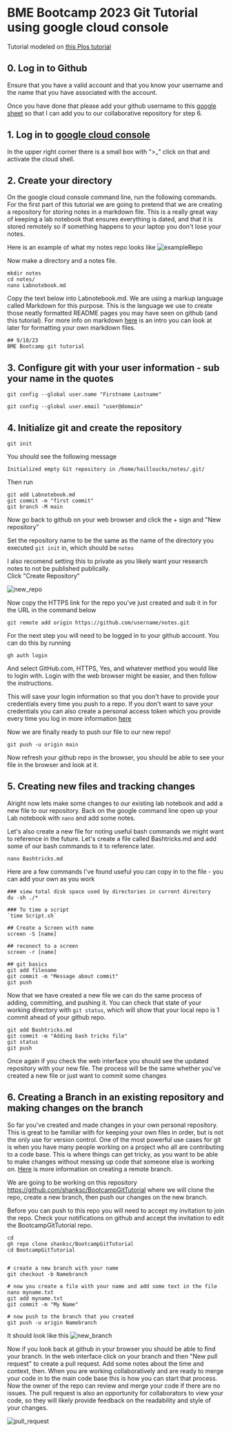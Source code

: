 # BME Bootcamp 2023 Git Tutorial using google cloud console
Tutorial modeled on [this Plos tutorial](https://journals.plos.org/ploscompbiol/article?id=10.1371/journal.pcbi.1004668)


## 0. Log in to Github 
Ensure that you have a valid account and that you know your username and the name that you have associated with the account.

Once you have done that please add your github username to this [google sheet](https://docs.google.com/spreadsheets/d/10owa-oHA4ZfK04q5nd7w324Me86VPSEAjPPgO9GTgKU/edit?usp=sharing) so that I can add you to our collaborative repository for step 6. 

## 1. Log in to [google cloud console](https://console.cloud.google.com/)

In the upper right corner there is a small box with ">_" click on that and activate the cloud shell.

## 2. Create your directory 
On the google cloud console command line, run the following commands. For the first part of this tutorial we are going to pretend that we are creating a repository for storing notes in a markdown file. This is a really great way of keeping a lab notebook that ensures everything is dated, and that it is stored remotely so if something happens to your laptop you don't lose your notes. 

Here is an example of what my notes repo looks like 
![exampleRepo](pics/example_repo.png)

Now make a directory and a notes file.
```
mkdir notes
cd notes/
nano Labnotebook.md
```
Copy the text below into Labnotebook.md. We are using a markup language called Markdown for this purpose. This is the language we use to create those neatly formatted README pages you may have seen on github (and this tutorial). For more info on markdown [here](https://www.writethedocs.org/guide/writing/markdown/) is an intro you can look at later for formatting your own markdown files. 

```
## 9/18/23
BME Bootcamp git tutorial 
```


## 3. Configure git with your user information - sub your name in the quotes

```
git config --global user.name "Firstname Lastname"

git config --global user.email "user@domain"
```

## 4. Initialize git and create the repository 

```
git init 
```

You should see the following message
```
Initialized empty Git repository in /home/hailloucks/notes/.git/
```
Then run 
```
git add Labnotebook.md
git commit -m "first commit"
git branch -M main
```

Now go back to github on your web browser and click the + sign and "New repository"

Set the repository name to be the same as the name of the directory you executed `git init` in, which should be `notes `

I also recomend setting this to private as you likely want your research notes to not be published publically.  
Click "Create Repository" 

![new_repo](pics/new_repo.png)

Now copy the HTTPS link for the repo you've just created and sub it in for the URL in the command below 

```
git remote add origin https://github.com/username/notes.git
```
For the next step you will need to be logged in to your github account. You can do this by running 
```
gh auth login
```
And select GitHub.com, HTTPS, Yes, and whatever method you would like to login with. Login with the web browser might be easier, and then follow the instructions. 

This will save your login information so that you don't have to provide your credentials every time you push to a repo. If you don't want to save your credentials you can also create a personal access token which you provide every time you log in more information [here](https://docs.github.com/en/authentication/keeping-your-account-and-data-secure/managing-your-personal-access-tokens)

Now we are finally ready to push our file to our new repo!  

```
git push -u origin main
```

Now refresh your github repo in the browser, you should be able to see your file in the browser and look at it. 


## 5. Creating new files and tracking changes 
Alright now lets make some changes to our existing lab notebook and add a new file to our repository. Back on the google command line open up your Lab notebook with `nano` and add some notes.  

Let's also create a new file for noting useful bash commands we might want to reference in the future. Let's create a file called Bashtricks.md and add some of our bash commands to it to reference later.  

```
nano Bashtricks.md 
```

Here are a few commands I've found useful you can copy in to the file - you can add your own as you work 

```
### view total disk space used by directories in current directory
du -sh ./*   

### To time a script 
`time Script.sh`

## Create a Screen with name
screen -S [name]

## reconect to a screen 
screen -r [name]

## git basics 
git add filename
git commit -m "Message about commit"
git push 
```

Now that we have created a new file we can do the same process of adding, committing, and pushing it. You can check that state of your working directory with `git status`, which will show that your local repo is 1 commit ahead of your github repo.

```
git add Bashtricks.md
git commit -m "Adding bash tricks file"
git status
git push
```

Once again if you check the web interface you should see the updated repository with your new file. The process will be the same whether you've created a new file or just want to commit some changes 


## 6. Creating a Branch in an existing repository and making changes on the branch 

So far you've created and made changes in your own personal repository. This is great to be familiar with for keeping your own files in order, but is not the only use for version control. One of the most powerful use cases for git is when you have many people working on a project who all are contributing to a code base. This is where things can get tricky, as you want to be able to make changes without messing up code that someone else is working on. [Here](https://www.w3docs.com/snippets/git/how-to-create-a-remote-branch-in-git.html) is more information on creating a remote branch. 

We are going to be working on this repository https://github.com/shanksc/BootcampGitTutorial where we will clone the repo, create a new branch, then push our changes on the new branch. 

Before you can push to this repo you will need to accept my invitation to join the repo. Check your notifications on github and accept the invitation to edit the BootcampGitTutorial repo.

```
cd
gh repo clone shanksc/BootcampGitTutorial
cd BootcampGitTutorial


# create a new branch with your name 
git checkout -b Namebranch

# now you create a file with your name and add some text in the file 
nano myname.txt 
git add myname.txt
git commit -m "My Name"

# now push to the branch that you created 
git push -u origin Namebranch
```

It should look like this 
![new_branch](pics/new_branch.png)

Now if you look back at github in your browser you should be able to find your branch. In the web interface click on your branch and then "New pull request" to create a pull request. Add some notes about the time and context, then. When you are working collaboratively and are ready to merge your code in to the main code base this is how you can start that process. Now the owner of the repo can review and merge your code if there are no issues. The pull request is also an opportunity for collaborators to view your code, so they will likely provide feedback on the readability and style of your changes. 

![pull_request](pics/pull_request.png)
